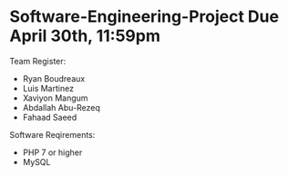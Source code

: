 # Software-Engineering-Project Due April 30th, 11:59pm

Team Register:

* Ryan Boudreaux
* Luis Martinez
* Xaviyon Mangum
* Abdallah Abu-Rezeq
* Fahaad Saeed

Software Reqirements:

* PHP 7 or higher
* MySQL 
